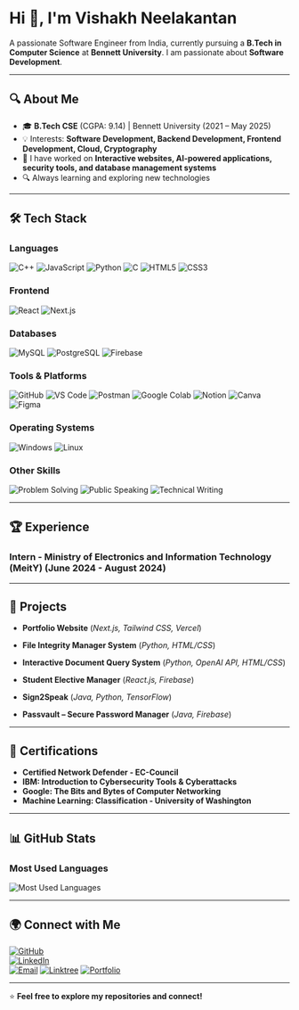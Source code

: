 # Hi 👋, I'm Vishakh Neelakantan  

A passionate Software Engineer from India, currently pursuing a **B.Tech in Computer Science** at **Bennett University**. I am passionate about **Software Development**.  

---

## 🔍 About Me  

- 🎓 **B.Tech CSE** (CGPA: 9.14) | Bennett University (2021 – May 2025)  
- 💡 Interests: **Software Development, Backend Development, Frontend Development, Cloud, Cryptography**  
- 🚀 I have worked on **Interactive websites, AI-powered applications, security tools, and database management systems**  
- 🔍 Always learning and exploring new technologies  

---

## 🛠️ Tech Stack  

### **Languages**
![C++](https://img.shields.io/badge/C%2B%2B-00599C?style=for-the-badge&logo=c%2B%2B&logoColor=white)
![JavaScript](https://img.shields.io/badge/JavaScript-F7DF1E?style=for-the-badge&logo=javascript&logoColor=black)
![Python](https://img.shields.io/badge/Python-3776AB?style=for-the-badge&logo=python&logoColor=white)
![C](https://img.shields.io/badge/C-00599C?style=for-the-badge&logo=c&logoColor=white)
![HTML5](https://img.shields.io/badge/HTML5-E34F26?style=for-the-badge&logo=html5&logoColor=white)
![CSS3](https://img.shields.io/badge/CSS3-1572B6?style=for-the-badge&logo=css3&logoColor=white)

### **Frontend**
![React](https://img.shields.io/badge/React-20232A?style=for-the-badge&logo=react&logoColor=61DAFB)
![Next.js](https://img.shields.io/badge/Next.js-000000?style=for-the-badge&logo=next.js&logoColor=white)

### **Databases**
![MySQL](https://img.shields.io/badge/MySQL-4479A1?style=for-the-badge&logo=mysql&logoColor=white)
![PostgreSQL](https://img.shields.io/badge/PostgreSQL-316192?style=for-the-badge&logo=postgresql&logoColor=white)
![Firebase](https://img.shields.io/badge/Firebase-FFCA28?style=for-the-badge&logo=firebase&logoColor=black)

### **Tools & Platforms**
![GitHub](https://img.shields.io/badge/GitHub-181717?style=for-the-badge&logo=github&logoColor=white)
![VS Code](https://img.shields.io/badge/VS%20Code-007ACC?style=for-the-badge&logo=visualstudiocode&logoColor=white)
![Postman](https://img.shields.io/badge/Postman-FF6C37?style=for-the-badge&logo=postman&logoColor=white)
![Google Colab](https://img.shields.io/badge/Google%20Colab-F9AB00?style=for-the-badge&logo=googlecolab&logoColor=black)
![Notion](https://img.shields.io/badge/Notion-000000?style=for-the-badge&logo=notion&logoColor=white)
![Canva](https://img.shields.io/badge/Canva-00C4CC?style=for-the-badge&logo=canva&logoColor=white)
![Figma](https://img.shields.io/badge/Figma-F24E1E?style=for-the-badge&logo=figma&logoColor=white)

### **Operating Systems**
![Windows](https://img.shields.io/badge/Windows-0078D6?style=for-the-badge&logo=windows&logoColor=white)
![Linux](https://img.shields.io/badge/Linux-FCC624?style=for-the-badge&logo=linux&logoColor=black)

### **Other Skills**
![Problem Solving](https://img.shields.io/badge/Problem%20Solving-brightgreen?style=for-the-badge)
![Public Speaking](https://img.shields.io/badge/Public%20Speaking-blue?style=for-the-badge)
![Technical Writing](https://img.shields.io/badge/Technical%20Writing-purple?style=for-the-badge)


---

## 🏆 Experience  

### **Intern - Ministry of Electronics and Information Technology (MeitY)**  (June 2024 - August 2024)
  
---

## 🚀 Projects  

- **Portfolio Website** (*Next.js, Tailwind CSS, Vercel*)

- **File Integrity Manager System** (*Python, HTML/CSS*)    

- **Interactive Document Query System** (*Python, OpenAI API, HTML/CSS*)   

- **Student Elective Manager** (*React.js, Firebase*)    

- **Sign2Speak** (*Java, Python, TensorFlow*)   

- **Passvault – Secure Password Manager** (*Java, Firebase*)   

---

## 📜 Certifications  

- **Certified Network Defender - EC-Council**  
- **IBM: Introduction to Cybersecurity Tools & Cyberattacks** 
- **Google: The Bits and Bytes of Computer Networking**  
- **Machine Learning: Classification - University of Washington**  

---
## 📊 GitHub Stats
### Most Used Languages

![Most Used Languages](https://github-readme-stats.vercel.app/api/top-langs/?username=Vishakh-Neelakantan&layout=compact&langs_count=6&theme=dark)

---

## 🌍 Connect with Me  

[![GitHub](https://img.shields.io/badge/GitHub-100000?style=for-the-badge&logo=github)](https://github.com/Vishakh-Neelakantan)  
[![LinkedIn](https://img.shields.io/badge/LinkedIn-0077B5?style=for-the-badge&logo=linkedin)](https://www.linkedin.com/in/vishakh-neelakantan/)  
[![Email](https://img.shields.io/badge/Email-D14836?style=for-the-badge&logo=gmail&logoColor=white)](mailto:vishakhneelakantan@gmail.com)
[![Linktree](https://img.shields.io/badge/Linktree-43E660?style=for-the-badge&logo=linktree&logoColor=white)](https://linktr.ee/nvishakh)
[![Portfolio](https://img.shields.io/badge/Portfolio-000?style=for-the-badge&logo=react&logoColor=white)]([https://yourportfolio.com](https://vishakhn.vercel.app/))

---

⭐ **Feel free to explore my repositories and connect!**  
